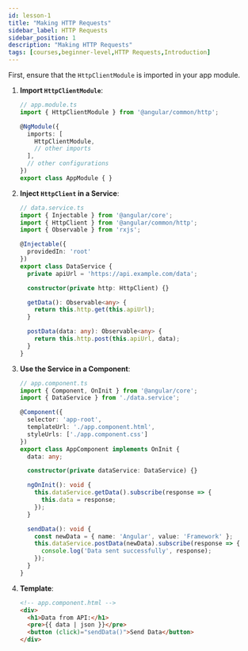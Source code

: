 ```yaml
---
id: lesson-1
title: "Making HTTP Requests"
sidebar_label: HTTP Requests
sidebar_position: 1
description: "Making HTTP Requests"
tags: [courses,beginner-level,HTTP Requests,Introduction]
---
```

 

First, ensure that the `HttpClientModule` is imported in your app module.

1. **Import `HttpClientModule`**:
   ```typescript
   // app.module.ts
   import { HttpClientModule } from '@angular/common/http';

   @NgModule({
     imports: [
       HttpClientModule,
       // other imports
     ],
     // other configurations
   })
   export class AppModule { }
   ```

2. **Inject `HttpClient` in a Service**:
   ```typescript
   // data.service.ts
   import { Injectable } from '@angular/core';
   import { HttpClient } from '@angular/common/http';
   import { Observable } from 'rxjs';

   @Injectable({
     providedIn: 'root'
   })
   export class DataService {
     private apiUrl = 'https://api.example.com/data';

     constructor(private http: HttpClient) {}

     getData(): Observable<any> {
       return this.http.get(this.apiUrl);
     }

     postData(data: any): Observable<any> {
       return this.http.post(this.apiUrl, data);
     }
   }
   ```

3. **Use the Service in a Component**:
   ```typescript
   // app.component.ts
   import { Component, OnInit } from '@angular/core';
   import { DataService } from './data.service';

   @Component({
     selector: 'app-root',
     templateUrl: './app.component.html',
     styleUrls: ['./app.component.css']
   })
   export class AppComponent implements OnInit {
     data: any;

     constructor(private dataService: DataService) {}

     ngOnInit(): void {
       this.dataService.getData().subscribe(response => {
         this.data = response;
       });
     }

     sendData(): void {
       const newData = { name: 'Angular', value: 'Framework' };
       this.dataService.postData(newData).subscribe(response => {
         console.log('Data sent successfully', response);
       });
     }
   }
   ```

4. **Template**:
   ```html
   <!-- app.component.html -->
   <div>
     <h1>Data from API:</h1>
     <pre>{{ data | json }}</pre>
     <button (click)="sendData()">Send Data</button>
   </div>
   ```

